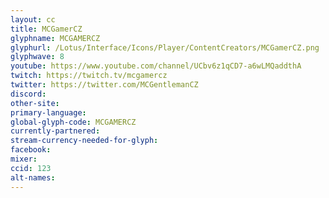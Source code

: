 ```yaml
---
layout: cc
title: MCGamerCZ
glyphname: MCGAMERCZ
glyphurl: /Lotus/Interface/Icons/Player/ContentCreators/MCGamerCZ.png
glyphwave: 8
youtube: https://www.youtube.com/channel/UCbv6z1qCD7-a6wLMQaddthA
twitch: https://twitch.tv/mcgamercz
twitter: https://twitter.com/MCGentlemanCZ
discord:
other-site:
primary-language:
global-glyph-code: MCGAMERCZ
currently-partnered:
stream-currency-needed-for-glyph:
facebook:
mixer:
ccid: 123
alt-names:
---
```

